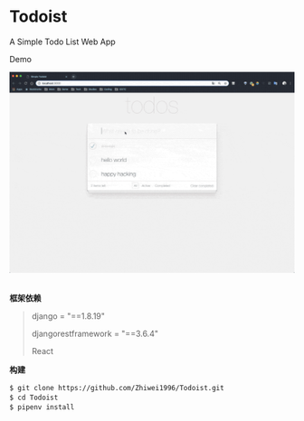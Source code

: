 # Todoist
A Simple Todo List Web App

Demo

<div align="center"> <img src="./pics/todoist.gif" width="800"/> </div><br>

**框架依赖**
> django = "==1.8.19"
> 
> djangorestframework = "==3.6.4"
> 
> React

**构建**

```bash
$ git clone https://github.com/Zhiwei1996/Todoist.git
$ cd Todoist
$ pipenv install
```